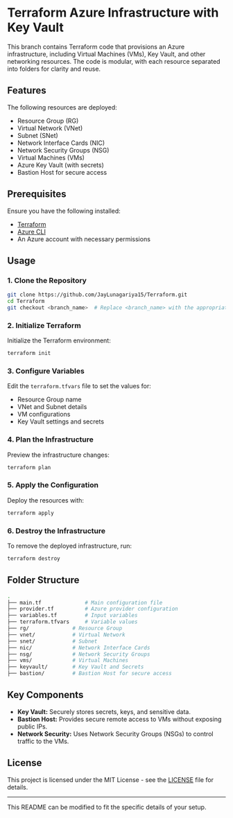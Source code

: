 # Terraform Azure Infrastructure with Key Vault

This branch contains Terraform code that provisions an Azure infrastructure, including Virtual Machines (VMs), Key Vault, and other networking resources. The code is modular, with each resource separated into folders for clarity and reuse.

## Features

The following resources are deployed:

- Resource Group (RG)
- Virtual Network (VNet)
- Subnet (SNet)
- Network Interface Cards (NIC)
- Network Security Groups (NSG)
- Virtual Machines (VMs)
- Azure Key Vault (with secrets)
- Bastion Host for secure access

## Prerequisites

Ensure you have the following installed:

- [Terraform](https://www.terraform.io/downloads.html)
- [Azure CLI](https://docs.microsoft.com/en-us/cli/azure/install-azure-cli)
- An Azure account with necessary permissions

## Usage

### 1. Clone the Repository

```bash
git clone https://github.com/JayLunagariya15/Terraform.git
cd Terraform
git checkout <branch_name>  # Replace <branch_name> with the appropriate branch for the Key Vault setup
```

### 2. Initialize Terraform

Initialize the Terraform environment:

```bash
terraform init
```

### 3. Configure Variables

Edit the `terraform.tfvars` file to set the values for:

- Resource Group name
- VNet and Subnet details
- VM configurations
- Key Vault settings and secrets

### 4. Plan the Infrastructure

Preview the infrastructure changes:

```bash
terraform plan
```

### 5. Apply the Configuration

Deploy the resources with:

```bash
terraform apply
```

### 6. Destroy the Infrastructure

To remove the deployed infrastructure, run:

```bash
terraform destroy
```

## Folder Structure

```bash
.
├── main.tf              # Main configuration file
├── provider.tf          # Azure provider configuration
├── variables.tf         # Input variables
├── terraform.tfvars     # Variable values
├── rg/              # Resource Group
├── vnet/            # Virtual Network
├── snet/            # Subnet
├── nic/             # Network Interface Cards
├── nsg/             # Network Security Groups
├── vms/             # Virtual Machines
├── keyvault/        # Key Vault and Secrets
├── bastion/         # Bastion Host for secure access
```

## Key Components

- **Key Vault:** Securely stores secrets, keys, and sensitive data.
- **Bastion Host:** Provides secure remote access to VMs without exposing public IPs.
- **Network Security:** Uses Network Security Groups (NSGs) to control traffic to the VMs.

## License

This project is licensed under the MIT License - see the [LICENSE](LICENSE) file for details.

---

This README can be modified to fit the specific details of your setup.
